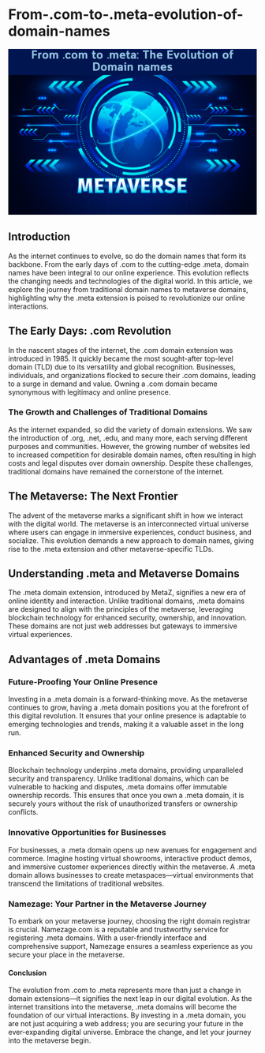 # From-.com-to-.meta-evolution-of-domain-names

<div class="image-container">
<img src="https://github.com/Avamichelle/From-.com-to-.meta-evolution-of-domain-names/blob/main/How%20to%20select%20a%20good%20metaverse%20domain%20to%20invest%20in%20(12).png" alt="Are Metaverse Domains A Good Investment Source">
</div>

## Introduction

As the internet continues to evolve, so do the domain names that form its backbone. From the early days of .com to the cutting-edge .meta, domain names have been integral to our online experience. This evolution reflects the changing needs and technologies of the digital world. In this article, we explore the journey from traditional domain names to metaverse domains, highlighting why the .meta extension is poised to revolutionize our online interactions.

## The Early Days: .com Revolution

In the nascent stages of the internet, the .com domain extension was introduced in 1985. It quickly became the most sought-after top-level domain (TLD) due to its versatility and global recognition. Businesses, individuals, and organizations flocked to secure their .com domains, leading to a surge in demand and value. Owning a .com domain became synonymous with legitimacy and online presence.

### The Growth and Challenges of Traditional Domains

As the internet expanded, so did the variety of domain extensions. We saw the introduction of .org, .net, .edu, and many more, each serving different purposes and communities. However, the growing number of websites led to increased competition for desirable domain names, often resulting in high costs and legal disputes over domain ownership. Despite these challenges, traditional domains have remained the cornerstone of the internet.

## The Metaverse: The Next Frontier

The advent of the metaverse marks a significant shift in how we interact with the digital world. The metaverse is an interconnected virtual universe where users can engage in immersive experiences, conduct business, and socialize. This evolution demands a new approach to domain names, giving rise to the .meta extension and other metaverse-specific TLDs.

## Understanding .meta and Metaverse Domains

The .meta domain extension, introduced by MetaZ, signifies a new era of online identity and interaction. Unlike traditional domains, .meta domains are designed to align with the principles of the metaverse, leveraging blockchain technology for enhanced security, ownership, and innovation. These domains are not just web addresses but gateways to immersive virtual experiences.

## Advantages of .meta Domains

### Future-Proofing Your Online Presence

Investing in a .meta domain is a forward-thinking move. As the metaverse continues to grow, having a .meta domain positions you at the forefront of this digital revolution. It ensures that your online presence is adaptable to emerging technologies and trends, making it a valuable asset in the long run.

### Enhanced Security and Ownership

Blockchain technology underpins .meta domains, providing unparalleled security and transparency. Unlike traditional domains, which can be vulnerable to hacking and disputes, .meta domains offer immutable ownership records. This ensures that once you own a .meta domain, it is securely yours without the risk of unauthorized transfers or ownership conflicts.

### Innovative Opportunities for Businesses

For businesses, a .meta domain opens up new avenues for engagement and commerce. Imagine hosting virtual showrooms, interactive product demos, and immersive customer experiences directly within the metaverse. A .meta domain allows businesses to create metaspaces—virtual environments that transcend the limitations of traditional websites.

### Namezage: Your Partner in the Metaverse Journey

To embark on your metaverse journey, choosing the right domain registrar is crucial. Namezage.com is a reputable and trustworthy service for registering .meta domains. With a user-friendly interface and comprehensive support, Namezage ensures a seamless experience as you secure your place in the metaverse.

#### Conclusion

The evolution from .com to .meta represents more than just a change in domain extensions—it signifies the next leap in our digital evolution. As the internet transitions into the metaverse, .meta domains will become the foundation of our virtual interactions. By investing in a .meta domain, you are not just acquiring a web address; you are securing your future in the ever-expanding digital universe. Embrace the change, and let your journey into the metaverse begin.
